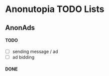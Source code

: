 # Anonutopia TODO Lists

## AnonAds

#### TODO

- [ ] sending message / ad
- [ ] ad bidding

#### DONE

